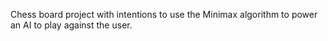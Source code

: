 Chess board project with intentions to use the Minimax algorithm to power an AI to play against the user.

